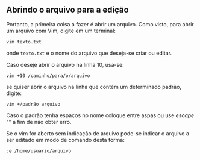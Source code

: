 Abrindo o arquivo para a edição
-------------------------------

Portanto, a primeira coisa a fazer é abrir um arquivo. Como visto, para
abrir um arquivo com Vim, digite em um terminal:
```
vim texto.txt
```
onde `texto.txt` é o nome do arquivo que deseja-se criar ou
editar.

Caso deseje abrir o arquivo na linha 10, usa-se:
```
vim +10 /caminho/para/o/arquivo
```
se quiser abrir o arquivo na linha que contém um determinado padrão,
digite:
```
vim +/padrão arquivo
```
Caso o padrão tenha espaços no nome coloque entre aspas ou use
*escape* "\" a fim de não obter erro.

Se o vim for aberto sem indicação de arquivo pode-se indicar o arquivo a
ser editado em modo de comando desta forma:
```
:e /home/usuario/arquivo
```
